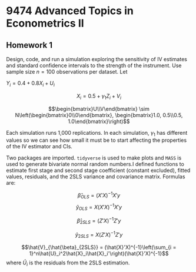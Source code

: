 # 9474 Advanced Topics in Econometrics II

## Homework 1

Design, code, and run a simulation exploring the sensitivity of IV estimates and standard confidence intervals to the strength of the instrument. Use sample size
$n = 100$ observations per dataset. Let

$Y_i = 0.4 + 0.8 X_i + U_i$

$$X_i = 0.5 + \gamma_1Z_i + V_i$$

$$\begin{bmatrix}U\\V\end{bmatrix} \sim N\left(\begin{bmatrix}0\\0\end{bmatrix}, \begin{bmatrix}1.0, 0.5\\0.5, 1.0\end{bmatrix}\right)$$

Each simulation runs 1,000 replications. In each simulation, $\gamma_1$ has different values so we can see how small it must be to start affecting the properties of the IV estimator and CIs.

Two packages are imported. `tidyverse` is used to make plots and `MASS` is used to generate bivariate normal random numbers.I defined functions to estimate first stage and second stage coefficient (constant excluded), fitted values, residuals, and the 2SLS variance and covariance matrix. Formulas are:

$$\hat{\beta}_{OLS} = (X'X)^{-1}X'y$$
$$\hat{y}_{OLS} = X(X'X)^{-1}X'y$$

$$\hat{\beta}_{2SLS} = (Z'X)^{-1}Z'y$$

$$\hat{y}_{2SLS} = X(Z'X)^{-1}Z'y$$

$$\hat{V}_{\hat{\beta}_{2SLS}} = (\hat{X}'X)^{-1}\left(\sum_{i = 1}^n\hat{U}_i^2\hat{X}_i\hat{X}_i'\right)(\hat{X}'X)^{-1}$$
where $\hat{U}_i$ is the residuals from the 2SLS estimation.
